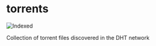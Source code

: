 torrents 
========
![Indexed](https://img.shields.io/badge/indexed-197427-blue)

Collection of torrent files discovered in the DHT network
